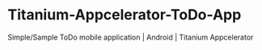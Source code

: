 # Titanium-Appcelerator-ToDo-App
Simple/Sample ToDo mobile application | Android | Titanium Appcelerator 
